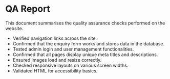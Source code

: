 # QA Report

This document summarises the quality assurance checks performed on the website.

- Verified navigation links across the site.
- Confirmed that the enquiry form works and stores data in the database.
- Tested admin login and user management functionalities.
- Confirmed that all pages display unique meta titles and descriptions.
- Ensured images load and resize correctly.
- Checked responsive layouts on various screen widths.
- Validated HTML for accessibility basics.
